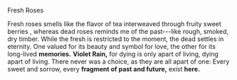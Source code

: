 











Fresh Roses



Fresh roses smells like the flavor of tea interweaved through fruity sweet berries   , whereas dead roses reminds me of the past---like rough, smoked, dry timber. While the fresh is restricted to the moment, the dead settles in eternity.   One valued for its beauty and symbol for love, the other for its long-lived **memories.**             **Violet Rain,** for dying is only apart of living, dying apart of living.  There never was a choice,  as they are all apart of one: Every sweet and sorrow, every **fragment of past and future,** exist **here.** 

